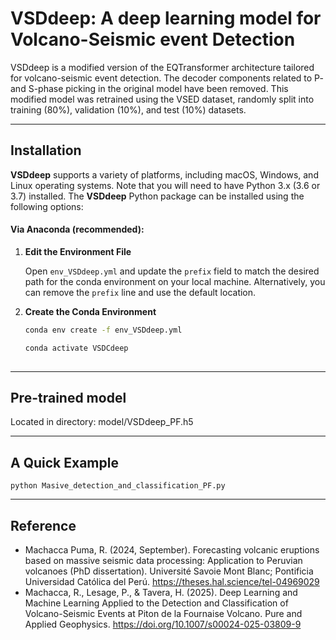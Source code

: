 # VSDdeep: A deep learning model for Volcano-Seismic event Detection


VSDdeep is a modified version of the EQTransformer architecture tailored for volcano-seismic event detection. The decoder components related to P- and S-phase picking in the original model have been removed. This modified model was retrained using the VSED dataset, randomly split into training (80%), validation (10%), and test (10%) datasets.

-----------------
## Installation

**VSDdeep** supports a variety of platforms, including macOS, Windows, and Linux operating systems. Note that you will need to have Python 3.x (3.6 or 3.7) installed. The **VSDdeep** Python package can be installed using the following options:

#### Via Anaconda (recommended):

1. **Edit the Environment File**

   Open `env_VSDdeep.yml` and update the `prefix` field to match the desired path for the conda environment on your local machine. Alternatively, you can remove the `prefix` line and use the default location.

2. **Create the Conda Environment**

   ```bash
   conda env create -f env_VSDdeep.yml
   
   conda activate VSDCdeep 
    
-------------

## Pre-trained model
Located in directory: model/VSDdeep_PF.h5

-------------

## A Quick Example


    python Masive_detection_and_classification_PF.py


-------------
## Reference

- Machacca Puma, R. (2024, September). Forecasting volcanic eruptions based on massive seismic data processing: Application to Peruvian volcanoes (PhD dissertation). Université Savoie Mont Blanc; Pontificia Universidad Católica del Perú. https://theses.hal.science/tel-04969029
- Machacca, R., Lesage, P., & Tavera, H. (2025). Deep Learning and Machine Learning Applied to the Detection and Classification of Volcano-Seismic Events at Piton de la Fournaise Volcano. Pure and Applied Geophysics. https://doi.org/10.1007/s00024-025-03809-9
